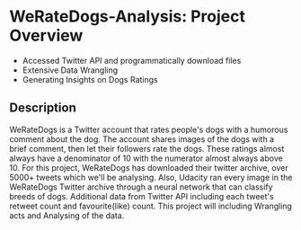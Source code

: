 # WeRateDogs-Analysis: Project Overview 

* Accessed Twitter API and programmatically download files
* Extensive Data Wrangling 
* Generating Insights on Dogs Ratings 

## Description 
WeRateDogs is a Twitter account that rates people's dogs with a humorous comment about the dog. The account shares images of the dogs with a brief comment, then let their followers rate the dogs. These ratings almost always have a denominator of 10 with the numerator almost always above 10. For this project, WeRateDogs has downloaded their twitter archive, over 5000+ tweets which we'll be analysing. Also, Udacity ran every image in the WeRateDogs Twitter archive through a neural network that can classify breeds of dogs. Additional data from Twitter API including each tweet's retweet count and favourite(like) count. This project will including Wrangling acts and Analysing of the data.

